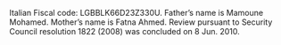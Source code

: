  Italian Fiscal code: LGBBLK66D23Z330U. Father’s name is Mamoune Mohamed. 
Mother’s name is Fatna Ahmed. Review pursuant to Security Council resolution 
1822 (2008) was concluded on 8 Jun. 2010. 
